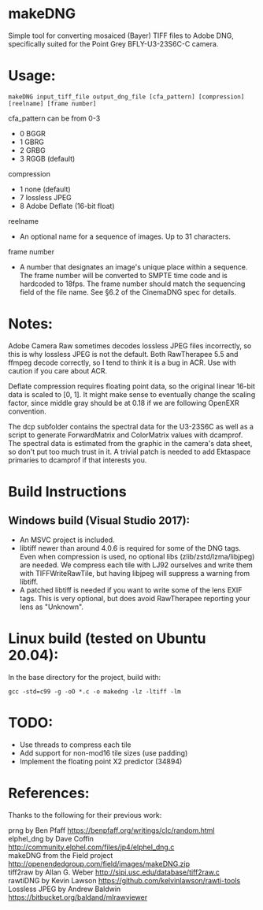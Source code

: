 # makeDNG

Simple tool for converting mosaiced (Bayer) TIFF files to Adobe DNG,
specifically suited for the Point Grey BFLY-U3-23S6C-C camera.

# Usage:

    makeDNG input_tiff_file output_dng_file [cfa_pattern] [compression] [reelname] [frame number]
cfa_pattern can be from 0-3
  * 0 BGGR
  * 1 GBRG
  * 2 GRBG
  * 3 RGGB (default)

compression
  * 1 none (default)
  * 7 lossless JPEG
  * 8 Adobe Deflate (16-bit float)

reelname
  * An optional name for a sequence of images. Up to 31 characters.

frame number
  * A number that designates an image's unique place within a sequence. The
  frame number will be converted to SMPTE time code and is hardcoded to 18fps.
  The frame number should match the sequencing field of the file name. See §6.2
  of the CinemaDNG spec for details.

# Notes:

Adobe Camera Raw sometimes decodes lossless JPEG files incorrectly, so this is
why lossless JPEG is not the default. Both RawTherapee 5.5 and ffmpeg decode
correctly, so I tend to think it is a bug in ACR. Use with caution if you care
about ACR.

Deflate compression requires floating point data, so the original linear 16-bit
data is scaled to [0, 1]. It might make sense to eventually change the scaling
factor, since middle gray should be at 0.18 if we are following OpenEXR convention.

The dcp subfolder contains the spectral data for the U3-23S6C as well as a script
to generate ForwardMatrix and ColorMatrix values with dcamprof.  The spectral
data is estimated from the graphic in the camera's data sheet, so don't put too
much trust in it.  A trivial patch is needed to add Ektaspace primaries to
dcamprof if that interests you.

# Build Instructions

## Windows build (Visual Studio 2017):

 * An MSVC project is included.
 * libtiff newer than around 4.0.6 is required for some of the DNG tags.
   Even when compression is used, no optional libs (zlib/zstd/lzma/libjpeg) are
   needed. We compress each tile with LJ92 ourselves and write them with
   TIFFWriteRawTile, but having libjpeg will suppress a warning from libtiff.
 * A patched libtiff is needed if you want to write some of the lens EXIF
   tags. This is very optional, but does avoid RawTherapee reporting your lens
   as "Unknown".

# Linux build (tested on Ubuntu 20.04):

In the base directory for the project, build with:

```
gcc -std=c99 -g -oO *.c -o makedng -lz -ltiff -lm
```

# TODO:

 * Use threads to compress each tile
 * Add support for non-mod16 tile sizes (use padding)
 * Implement the floating point X2 predictor (34894)

# References:

Thanks to the following for their previous work:

prng by Ben Pfaff https://benpfaff.org/writings/clc/random.html  
elphel_dng by Dave Coffin http://community.elphel.com/files/jp4/elphel_dng.c  
makeDNG from the Field project http://openendedgroup.com/field/images/makeDNG.zip  
tiff2raw by Allan G. Weber http://sipi.usc.edu/database/tiff2raw.c  
rawtiDNG by Kevin Lawson https://github.com/kelvinlawson/rawti-tools  
Lossless JPEG by Andrew Baldwin https://bitbucket.org/baldand/mlrawviewer  
